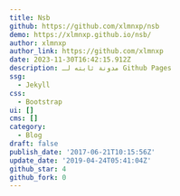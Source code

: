 ```yaml
---
title: Nsb
github: https://github.com/xlmnxp/nsb
demo: https://xlmnxp.github.io/nsb/
author: xlmnxp
author_link: https://github.com/xlmnxp
date: 2023-11-30T16:42:15.912Z
description: مدونة ثابته لـ Github Pages
ssg:
  - Jekyll
css:
  - Bootstrap
ui: []
cms: []
category:
  - Blog
draft: false
publish_date: '2017-06-21T10:15:56Z'
update_date: '2019-04-24T05:41:04Z'
github_star: 4
github_fork: 0
---
```

